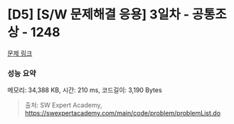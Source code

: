 # [D5] [S/W 문제해결 응용] 3일차 - 공통조상 - 1248 

[문제 링크](https://swexpertacademy.com/main/code/problem/problemDetail.do?contestProbId=AV15PTkqAPYCFAYD) 

### 성능 요약

메모리: 34,388 KB, 시간: 210 ms, 코드길이: 3,190 Bytes



> 출처: SW Expert Academy, https://swexpertacademy.com/main/code/problem/problemList.do